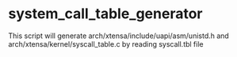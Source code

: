 # system_call_table_generator

This script will generate arch/xtensa/include/uapi/asm/unistd.h
and arch/xtensa/kernel/syscall_table.c by reading syscall.tbl file
